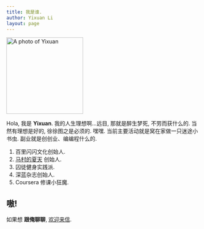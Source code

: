 ```yaml
---
title: 我是谁.
author: Yixuan Li
layout: page
---
```


  <img width="200" height="200" alt="A photo of Yixuan" src="{{ site.baseurl }}images/yixuan.jpg">

Hola, 我是 __Yixuan__. 我的人生理想啊...远目, 那就是醉生梦死, 不劳而获什么的. 当然有理想是好的, 徐徐图之是必须的. 嘿嘿. 当前主要活动就是窝在家做一只迷途小书虫. 副业就是创创业、编编程什么的.

1. 百里闪闪文化创始人.
2. [马村的夏天](http://www.macundexiatian.com) 创始人.
3. 囚徒健身实践派.
4. 深蓝杂志创始人.
5. Coursera 修课小狂魔.




## 嗷!

如果想 __跟俺聊聊__, [欢迎来信](mailto:liyixuan5402@gmail.com).
